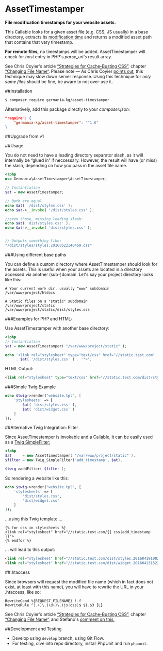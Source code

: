 # AssetTimestamper

**File modification timestamps for your website assets.**


This Callable looks for a given asset file (e.g. CSS, JS usually) in a base directory,
extracts its [modification time](http://php.net/manual/en/function.filemtime.php)
and returns a modified asset path that contains that very timestamp.

**For remote files,** no timestamps will be added. AssetTimestamper will check for *host* entry in PHP's *parse_url's* result array.

See Chris Coyier's article [“Strategies for Cache-Busting CSS”](https://css-tricks.com/strategies-for-cache-busting-css), chapter [“Changing File Name“](https://css-tricks.com/strategies-for-cache-busting-css/#article-header-id-2). Please note — As Chris Coyier [points out](https://css-tricks.com/strategies-for-cache-busting-css/#article-header-id-3), this technique may slow down server response. Using this technique for *only some files* should be fine, be aware to not over-use it.

##Installation

```bash
$ composer require germania-kg/asset-timestamper
```

Alternatively, add this package directly to your *composer.json:*

```json
"require": {
    "germania-kg/asset-timestamper": "^1.0"
}
```
##Upgrade from v1



##Usage

You do not need to have a leading directory separator slash, as it will internally be “glued in” if neccessary. However, the result will have (or miss) the slash, depending on how you pass in the asset file name.

```php
<?php
use Germania\AssetTimestamper\AssetTimestamper;

// Instantiation
$at = new AssetTimestamper;

// Both are equal
echo $at( '/dist/styles.css' );
echo $at->__invoke( '/dist/styles.css' );

//even those, missing leading slash:
echo $at( 'dist/styles.css' );
echo $at->__invoke( 'dist/styles.css' );


// Outputs something like:
"/dist/styles/styles.20160522140459.css"
```

###Using different base paths

You can define a custom directory where AssetTimestamper should look for the assets. This is useful when your assets are located in a directory accessed via another (sub-)domain. Let's say your project directory looks like this:

```
# Your current work dir, usually "www" subdomain
/var/www/project/htdocs

# Static files on a "static" subdomain
/var/www/project/static
/var/www/project/static/dist/styles.css
```

###Examples for PHP and HTML:

Use AssetTimestamper with another base directory:

```php
<?php
// Instantiation
$at = new AssetTimestamper( "/var/www/project/static" );

echo '<link rel="stylesheet" type="text/css" href="//static.test.com'
     . $at( '/dist/styles.css' ) . '">';
```

HTML Output:

```html
<link rel="stylesheet" type="text/css" href="//static.test.com/dist/styles.20160522140459.css">
```

###Simple Twig Example

```php
echo $twig->render("website.tpl", [
	'stylesheets' => [
		$at( 'dist/styles.css' ),
		$at( 'dist/widget.css' )
	]
]);
```

##Alternative Twig Integration: Filter

Since AssetTimestamper is invokable and a Callable, it can be easily used as a [Twig SimpleFilter:](http://twig.sensiolabs.org/doc/advanced.html#filters)

```php
<?php
$at     = new AssetTimestamper( "/var/www/project/static" ),
$filter = new Twig_SimpleFilter('add_timestamp', $at),

$twig->addFilter( $filter );
```

So rendering a website like this:

```php
echo $twig->render("website.tpl", [
	'stylesheets' => [
		'dist/styles.css',
		'dist/widget.css'
	]
]);
```

…using this Twig template …

```twig
{% for css in stylesheets %}
<link rel="stylesheet" href="//static.test.com/{{ css|add_timestamp }}">
{% endfor %}
```

… will lead to this output:

```html
<link rel="stylesheet" href="//static.test.com/dist/styles.20160419100233.css">
<link rel="stylesheet" href="//static.test.com/dist/widget.20160413152259.css">
```



##.htaccess

Since browsers will request the modified file name (which in fact does not exist, at least with this name), you will have to rewrite the URL in your .htaccess, like so:

```
RewriteCond %{REQUEST_FILENAME} !-f
RewriteRule ^(.+)\.(\d+)\.(js|css)$ $1.$3 [L]
```

See Chris Coyier's article [“Strategies for Cache-Busting CSS”](https://css-tricks.com/strategies-for-cache-busting-css), chapter [“Changing File Name“](https://css-tricks.com/strategies-for-cache-busting-css/#article-header-id-2), and Stefano's [comment on this.](https://css-tricks.com/strategies-for-cache-busting-css/#comment-1596418)


##Development and Testing

- Develop using `develop` branch, using Git Flow. 
- For testing, dive into repo directory, install PhpUnit and run `phpunit`.
